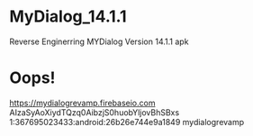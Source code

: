 # MyDialog_14.1.1
Reverse Enginerring MYDialog Version 14.1.1 apk

# Oops!
<string name="firebase_database_url">https://mydialogrevamp.firebaseio.com</string>
<string name="google_api_key">AIzaSyAoXiydTQzq0AibzjS0huobYljovBhSBxs</string>
<string name="google_app_id">1:367695023433:android:26b26e744e9a1849</string>
<string name="project_id">mydialogrevamp</string>
